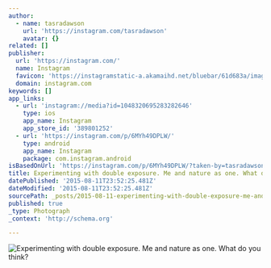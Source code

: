 ```yaml
---
author:
  - name: tasradawson
    url: 'https://instagram.com/tasradawson'
    avatar: {}
related: []
publisher:
  url: 'https://instagram.com/'
  name: Instagram
  favicon: 'https://instagramstatic-a.akamaihd.net/bluebar/61d683a/images/ico/favicon.ico'
  domain: instagram.com
keywords: []
app_links:
  - url: 'instagram://media?id=1048320695283282646'
    type: ios
    app_name: Instagram
    app_store_id: '389801252'
  - url: 'https://instagram.com/p/6MYh49DPLW/'
    type: android
    app_name: Instagram
    package: com.instagram.android
isBasedOnUrl: 'https://instagram.com/p/6MYh49DPLW/?taken-by=tasradawson'
title: Experimenting with double exposure. Me and nature as one. What do you think?
datePublished: '2015-08-11T23:52:25.481Z'
dateModified: '2015-08-11T23:52:25.481Z'
sourcePath: _posts/2015-08-11-experimenting-with-double-exposure-me-and-nature-as-one-wh.md
published: true
_type: Photograph
_context: 'http://schema.org'

---
```

![Experimenting with double exposure&period; Me and nature as one&period; What do you think&quest;](https://igcdn-photos-e-a.akamaihd.net/hphotos-ak-xfa1/t51.2885-15/11349377_1446437819018356_1581560226_n.jpg)